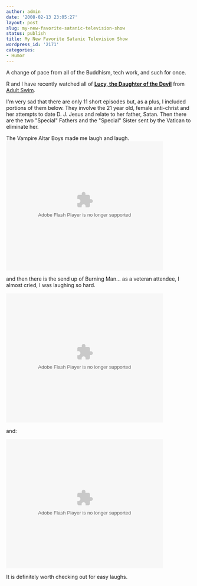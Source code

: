 ```yaml
---
author: admin
date: '2008-02-13 23:05:27'
layout: post
slug: my-new-favorite-satanic-television-show
status: publish
title: My New Favorite Satanic Television Show
wordpress_id: '2171'
categories:
- Humor
---
```

A change of pace from all of the Buddhism, tech work, and such for once.

R and I have recently watched all of <b><a href="http://en.wikipedia.org/wiki/Lucy,_the_Daughter_of_the_Devil">Lucy, the Daughter of the Devil</a></b> from <a href="http://www.adultswim.com/video/index.html">Adult Swim</a>.

I'm very sad that there are only 11 short episodes but, as a plus, I included portions of them below. They involve the 21 year old, female anti-christ and her attempts to date D. J. Jesus and relate to her father, Satan. Then there are the two "Special" Fathers and the "Special" Sister sent by the Vatican to eliminate her.

The Vampire Altar Boys made me laugh and laugh.
<lj-embed><object width="425" height="350" type="application/x-shockwave-flash" data="http://www.adultswim.com/video/vplayer/index.html"><param name="allowFullScreen" value="true" /><param name="movie" value="http://www.adultswim.com/video/vplayer/index.html"/><param name="FlashVars" value="id=8a25c39215b258260115b42ff0e500fa" /><embed src="http://www.adultswim.com/video/vplayer/index.html" type="application/x-shockwave-flash" FlashVars="id=8a25c39215b258260115b42ff0e500fa" allowFullScreen="true" width="425" height="350"></embed></object></lj-embed>

and then there is the send up of Burning Man... as a veteran attendee, I almost cried, I was laughing so hard.

<lj-embed><object width="425" height="350" type="application/x-shockwave-flash" data="http://www.adultswim.com/video/vplayer/index.html"><param name="allowFullScreen" value="true" /><param name="movie" value="http://www.adultswim.com/video/vplayer/index.html"/><param name="FlashVars" value="id=8a25c39215224fdf011524e88ce4017d" /><embed src="http://www.adultswim.com/video/vplayer/index.html" type="application/x-shockwave-flash" FlashVars="id=8a25c39215224fdf011524e88ce4017d" allowFullScreen="true" width="425" height="350"></embed></object></lj-embed>

and:

<lj-embed><object width="425" height="350" type="application/x-shockwave-flash" data="http://www.adultswim.com/video/vplayer/index.html"><param name="allowFullScreen" value="true" /><param name="movie" value="http://www.adultswim.com/video/vplayer/index.html"/><param name="FlashVars" value="id=8a25c3921527528c0115282cf0bb0002" /><embed src="http://www.adultswim.com/video/vplayer/index.html" type="application/x-shockwave-flash" FlashVars="id=8a25c3921527528c0115282cf0bb0002" allowFullScreen="true" width="425" height="350"></embed></object></lj-embed>

It is definitely worth checking out for easy laughs.
